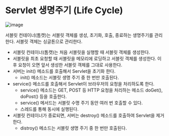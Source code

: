 # Servlet 생명주기 (Life Cycle)

![image](https://github.com/kmularise/TIL/assets/106499310/d8454c26-c3f0-4e9d-bca1-ad4a4c01990b)

서블릿 컨테이너(톰캣)는 서블릿 객체를 생성, 초기화, 호출, 종료하는 생명주기를 관리한다.
서블릿 객체는 싱글톤으로 관리한다.

* 서블릿 컨테이너(톰캣)는 처음 서블릿을 실행할 때 서블릿 객체를 생성한다.
* 서블릿을 최초 요청할 때 서블릿을 메모리에 로딩하고 서블릿 객체를 생성한다. 이후 요청이 오면 앞서 생성한 서블릿 객체를 그대로 사용한다.
* 서버는 init() 메소드를 호출해서 Servlet을  초기화 한다.
    * init() 메소드는 서블릿 생명 주기 중 한 번만 호출된다.
* service() 메소드를 호출해서 Servlet이 브라우저의 요청을 처리하도록 한다.
    * service() 메소드는 GET, POST 등 HTTP 요청을 처리하는 메소드 doGet(), doPost() 등을 호출한다.
    * service() 메서드는 서블릿 수명 주기 동안 여러 번 호출할 수 있다.
    * 스레드를 통해 동시에 실행된다.
* 서블릿 컨테이너가 종료되면, 서버는 destroy() 메소드를 호출하여 Servlet을 제거한다.
    * distroy() 메소드는 서블릿 생명 주기 중 한 번만 호출된다.